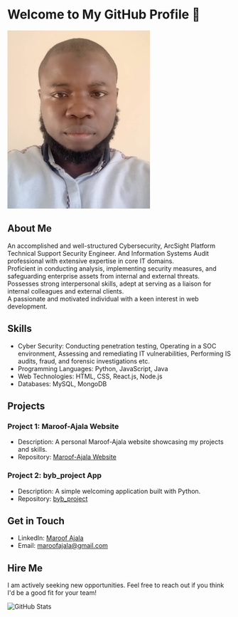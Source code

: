 <!--git init
git add README.md
git commit -m "first commit"
git branch -M main
git remote add origin git@github.com:Ajax-Peepe/Maroof-Ajala.git
git push -u origin main -->
# Welcome to My GitHub Profile 👋
<img src="Maroof.jpeg" alt="Maroof Ajala picture" style="max-width: 400px; height: 400px;">

## About Me
An accomplished and well-structured Cybersecurity, ArcSight Platform Technical Support Security Engineer.  And Information Systems Audit professional with extensive expertise in core IT domains.  
Proficient in conducting analysis, implementing security measures, and safeguarding enterprise assets from internal and external threats.  
Possesses strong interpersonal skills, adept at serving as a liaison for internal colleagues and external clients.   
A passionate and motivated individual with a keen interest in web development.

## Skills
- Cyber Security: Conducting penetration testing, Operating in a SOC environment, Assessing and remediating IT vulnerabilities, Performing IS audits, fraud, and forensic investigations etc.
- Programming Languages: Python, JavaScript, Java
- Web Technologies: HTML, CSS, React.js, Node.js
- Databases: MySQL, MongoDB

## Projects
### Project 1: Maroof-Ajala Website
- Description: A personal Maroof-Ajala website showcasing my projects and skills.
- Repository: [Maroof-Ajala Website](https://github.com/Ajax-Peepe/Maroof-Ajala)

### Project 2: byb_project App
- Description: A simple welcoming application built with Python.
- Repository: [byb_project](https://github.com/Ajax-Peepe/byb_project)

## Get in Touch
- LinkedIn: [Maroof Ajala](https://www.linkedin.com/in/maroof-ajala-aa7864187)
- Email: maroofajala@gmail.com

## Hire Me
I am actively seeking new opportunities. Feel free to reach out if you think I'd be a good fit for your team!

![GitHub Stats](https://github-readme-stats.vercel.app/api?username=Ajax-Peepe&show_icons=true)
